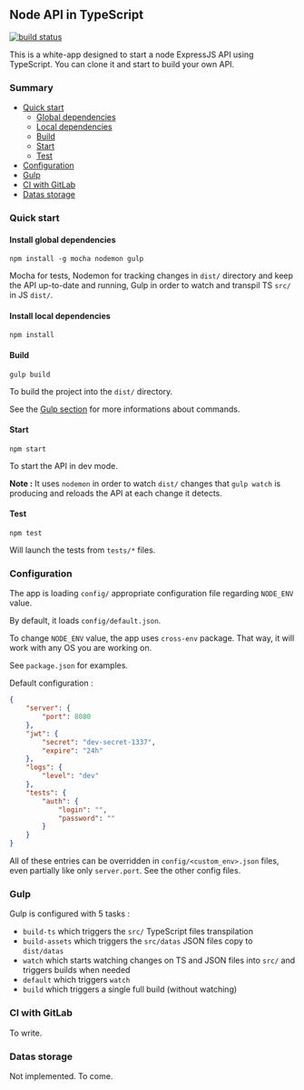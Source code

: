 ## Node API in TypeScript

[![build status](https://gitlab.gjdass.fr/gjdass/whiteapp-express-api-ts/badges/master/build.svg)](https://gitlab.gjdass.fr/gjdass/whiteapp-express-api-ts/commits/master)

This is a white-app designed to start a node ExpressJS API using TypeScript.
You can clone it and start to build your own API.

### Summary

- [Quick start](#quick-start)
    - [Global dependencies](#install-global-dependencies)
    - [Local dependencies](#install-local-dependencies)
    - [Build](#build)
    - [Start](#start)
    - [Test](#test)
- [Configuration](#configuration)
- [Gulp](#gulp)
- [CI with GitLab](#ci-with-gitlab)
- [Datas storage](#datas-storage)

### Quick start

#### Install global dependencies

`npm install -g mocha nodemon gulp`

Mocha for tests, Nodemon for tracking changes in `dist/` directory and keep the API up-to-date and running, Gulp in order to watch and transpil TS `src/` in JS `dist/`.

#### Install local dependencies

`npm install`

#### Build

`gulp build`

To build the project into the `dist/` directory.

See the [Gulp section](#gulp) for more informations about commands.

#### Start

`npm start`

To start the API in dev mode. 

**Note :** It uses `nodemon` in order to watch `dist/` changes that `gulp watch` is producing and reloads the API at each change it detects.

#### Test

`npm test`

Will launch the tests from `tests/*` files.

### Configuration

The app is loading `config/` appropriate configuration file regarding `NODE_ENV` value.

By default, it loads `config/default.json`.

To change `NODE_ENV` value, the app uses `cross-env` package. That way, it will work with any OS you are working on.

See `package.json` for examples.

Default configuration :

```json
{
    "server": {
        "port": 8080
    },
    "jwt": {
        "secret": "dev-secret-1337",
        "expire": "24h"
    },
    "logs": {
        "level": "dev"
    },
    "tests": {
        "auth": {
            "login": "",
            "password": ""
        }
    }
}
```

All of these entries can be overridden in `config/<custom_env>.json` files, even partially like only `server.port`. See the other config files.

### Gulp

Gulp is configured with 5 tasks :
- `build-ts` which triggers the `src/` TypeScript files transpilation
- `build-assets` which triggers the `src/datas` JSON files copy to `dist/datas`
- `watch` which starts watching changes on TS and JSON files into `src/` and triggers builds when needed
- `default` which triggers `watch`
- `build` which triggers a single full build (without watching)

### CI with GitLab

To write.

### Datas storage

Not implemented. To come.